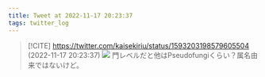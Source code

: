 ```yaml
---
title: Tweet at 2022-11-17 20:23:37
tags: twitter_log
---
```


> [!CITE] https://twitter.com/kaisekiriu/status/1593203198579605504 (2022-11-17 20:23:37)
> ![](https://twitter.com/kaisekiriu/status/1593203198579605504)
> 門レベルだと他はPseudofungiくらい？属名由来ではないけど。
